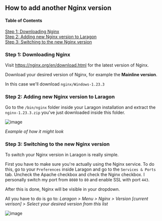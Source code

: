 ## How to add another Nginx version

#### Table of Contents  
[Step 1: Downloading Nginx](#downloading-nginx)  
[Step 2: Adding new Nginx version to Laragon](#adding-nginx-version-to-laragon)  
[Step 3: Switching to the new Nginx version](#switching-nginx-version)  

<a name="downloading-nginx"/>

### Step 1: Downloading Nginx

Visit https://nginx.org/en/download.html for the latest version of Nginx.

Download your desired version of Nginx, for example the **Mainline version**.

In this case we'll download `nginx/Windows-1.23.3`

<a name="adding-nginx-version-to-laragon"/>

### Step 2: Adding new Nginx version to Laragon

Go to the `/bin/nginx` folder inside your Laragon installation and extract the `nginx-1.23.3.zip` you've just downloaded inside this folder.

![image](https://user-images.githubusercontent.com/25492573/225001814-484d61e3-c30c-4630-89cc-6dbf38bd44ca.png)

_Example of how it might look_

<a name="switching-nginx-version"/>

### Step 3: Switching to the new Nginx version
To switch your Nginx version in Laragon is really simple.

First you have to make sure you're actually using the Nginx service. To do this, go to your `Preferences` inside Laragon and go to the `Services & Ports` tab.
Uncheck the Apache checkbox and check the Nginx checkbox. I personally switch my port from `8080` to `80` and enable SSL with port `443`.

After this is done, Nginx will be visible in your dropdown.

All you have to do is go to:
 _Laragon > Menu > Nginx > Version [current verison] > Select your desired version from this list_

![image](https://user-images.githubusercontent.com/25492573/225002962-abf692fc-729b-404b-a643-ba28fafd90f6.png)